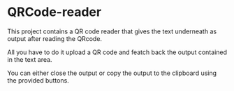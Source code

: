 # QRCode-reader

This project contains a QR code reader that gives the text underneath as output after reading the QRcode. 

All you have to do it upload a QR code and featch back the output contained in the text area. 

You can either close the output or copy the output to the clipboard using the provided buttons. 